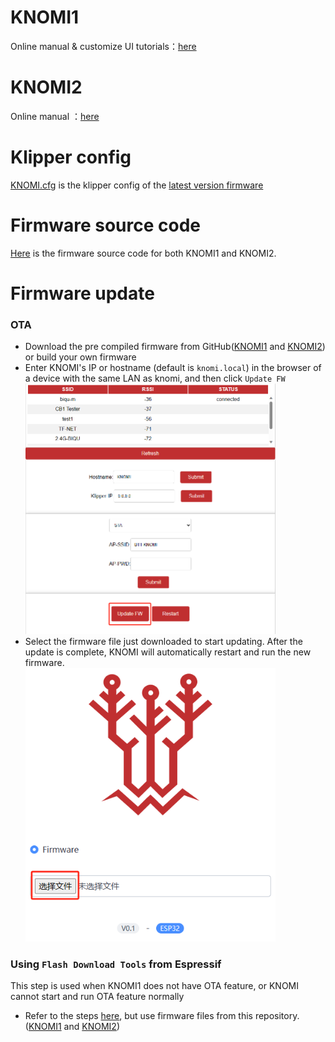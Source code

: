 # KNOMI1
Online manual & customize UI tutorials：[here](https://bigtreetech.github.io/docs/KNOMI.html#)

# KNOMI2
Online manual ：[here](https://bigtreetech.github.io/docs/KNOMI2.html#)

# Klipper config

[KNOMI.cfg](./KNOMI.cfg) is the klipper config of the [latest version firmware](https://github.com/bigtreetech/KNOMI/tree/firmware)


# Firmware source code
[Here](https://github.com/bigtreetech/KNOMI/tree/firmware) is the firmware source code for both KNOMI1 and KNOMI2.

# Firmware update
### OTA
* Download the pre compiled firmware from GitHub([KNOMI1](./KNOMI1/Firmware/knomi1_firmware.bin) and [KNOMI2](./KNOMI2/Firmware/knomi2_firmware.bin)) or build your own firmware
* Enter KNOMI's IP or hostname (default is `knomi.local`) in the browser of a device with the same LAN as knomi, and then click `Update FW`<br/>
<img src=Images/ota_1.png width="400" /><br/>
* Select the firmware file just downloaded to start updating. After the update is complete, KNOMI will automatically restart and run the new firmware.<br/>
<img src=Images/ota_2.png width="400" /><br/>

### Using `Flash Download Tools` from Espressif
This step is used when KNOMI1 does not have OTA feature, or KNOMI cannot start and run OTA feature normally
* Refer to the steps [here](https://bigtreetech.github.io/docs/KNOMI.html#update-firmware), but use firmware files from this repository.([KNOMI1](./KNOMI1/Firmware/) and [KNOMI2](./KNOMI2/Firmware/))